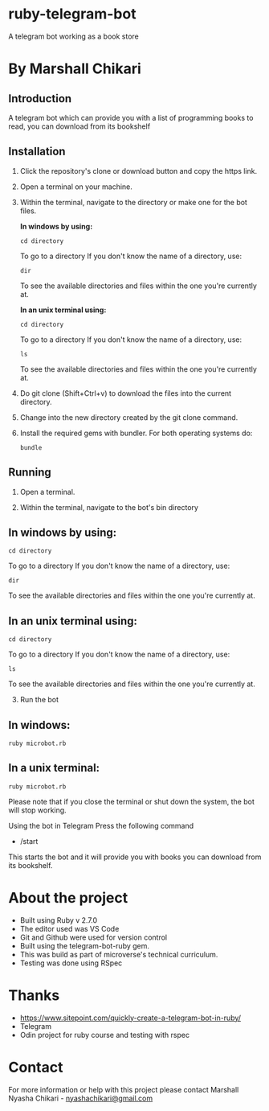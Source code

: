 # ruby-telegram-bot

A telegram bot working as a book store

# By Marshall Chikari

## Introduction

A telegram bot which can provide you with a list of programming books to read, you can download from its bookshelf

## Installation

1. Click the repository's clone or download button and copy the https link.
2. Open a terminal on your machine.
2. Within the terminal, navigate to the directory or make one for the bot files.

    **In windows by using:**
    ```
    cd directory
    ```
    To go to a directory
    If you don't know the name of a directory, use:
    ```
    dir
    ```
    To see the available directories and files within the one you're currently at.

    **In an unix terminal using:**
    ```
    cd directory
    ```
    To go to a directory
    If you don't know the name of a directory, use:
    ```
    ls
    ```
    To see the available directories and files within the one you're currently at.

3. Do git clone (Shift+Ctrl+v) to download the files into the current directory.
4. Change into the new directory created by the git clone command.
5. Install the required gems with bundler. For both operating systems do:
    ```
    bundle
    ```

## Running

1. Open a terminal.

2. Within the terminal, navigate to the bot's bin directory

## In windows by using:
```
cd directory
```


To go to a directory If you don't know the name of a directory, use:
```
dir
```

To see the available directories and files within the one you're currently at.

## In an unix terminal using:
```
cd directory
```

To go to a directory If you don't know the name of a directory, use:
```
ls
```
To see the available directories and files within the one you're currently at.

3. Run the bot

## In windows:
```
ruby microbot.rb
```

## In a unix terminal:
```
ruby microbot.rb
```

Please note that if you close the terminal or shut down the system, the bot will stop working.

Using the bot in Telegram
Press the following command

+ /start

This starts the bot and it will provide you with books you can download from its bookshelf.

# About the project

+ Built using Ruby v 2.7.0
+ The editor used was VS Code
+ Git and Github were used for version control
+ Built using the telegram-bot-ruby gem.
+ This was build as part of microverse's technical curriculum.
+ Testing was done using RSpec

# Thanks
+ https://www.sitepoint.com/quickly-create-a-telegram-bot-in-ruby/
+ Telegram 
+ Odin project for ruby course and testing with rspec

# Contact
For more information or help with this project please contact
Marshall Nyasha Chikari - nyashachikari@gmail.com 
